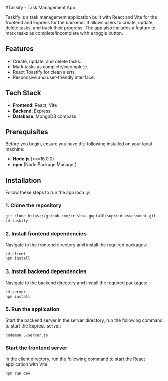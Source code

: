 #Taskify - Task Management App

Taskify is a task management application built with React and Vite for the frontend and Express for the backend. It allows users to create, update, delete tasks, and track their progress. The app also includes a feature to mark tasks as complete/incomplete with a toggle button.

## Features
- Create, update, and delete tasks.
- Mark tasks as complete/incomplete.
- React Toastify for clean alerts.
- Responsive and user-friendly interface.

## Tech Stack
- **Frontend**: React, Vite
- **Backend**: Express
- **Database**: MongoDB compass

## Prerequisites

Before you begin, ensure you have the following installed on your local machine:
- **Node.js** (>=v16.0.0)
- **npm** (Node Package Manager) 

## Installation

Follow these steps to run the app locally:

### 1. Clone the repository
```bash
git clone https://github.com/krishna-gupta10/suprkid-assessment.git
cd taskify
```

### 2. Install frontend dependencies
Navigate to the frontend directory and install the required packages:

```bash
cd client
npm install
```

### 3. Install backend dependencies
Navigate to the backend directory and install the required packages:

```bash
cd server
npm install
```

### 5. Run the application
Start the backend server
In the server directory, run the following command to start the Express server:

```bash
nodemon ./server.js
```

### Start the frontend server
In the client directory, run the following command to start the React application with Vite:
```bash
npm run dev
```
